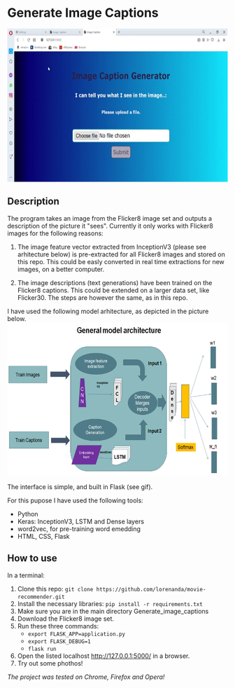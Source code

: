 # Generate Image Captions

<img src="https://github.com/DanielaMorariu1990/Generate_image_captions/blob/main/demo.gif" width="700" height="350">

## Description

The program takes an image from the Flicker8 image set and outputs a description of the picture it "sees". Currently it only works with Flicker8 images for the following reasons:

1. The image feature vector extracted from InceptionV3 (please see arhitecture below) is pre-extracted for all Flicker8 images and stored on this repo. This could be easly converted in real time extractions for new images, on a better computer.

2. The image descriptions (text generations) have been trained on the Flicker8 captions. This could be extended on a larger data set, like Flicker30. The steps are however the same, as in this repo.

I have used the following model arhitecture, as depicted in the picture below.
<img src="https://github.com/DanielaMorariu1990/Generate_image_captions/blob/main/model_arhitecture.PNG" width="700" height="350">

The interface is simple, and built in Flask (see gif).

For this pupose I have used the following tools:

- Python
- Keras: InceptionV3, LSTM and Dense layers
- word2vec, for pre-training word emedding
- HTML, CSS, Flask

## How to use

In a terminal:

1. Clone this repo: `git clone https://github.com/lorenanda/movie-recommender.git`
2. Install the necessary libraries: `pip install -r requirements.txt`
3. Make sure you are in the main directory Generate_image_captions
4. Download the Flicker8 image set.
5. Run these three commands:
   - `export FLASK_APP=application.py`
   - `export FLASK_DEBUG=1`
   - `flask run`
6. Open the listed localhost http://127.0.0.1:5000/ in a browser.
7. Try out some phothos!

_The project was tested on Chrome, Firefox and Opera!_
